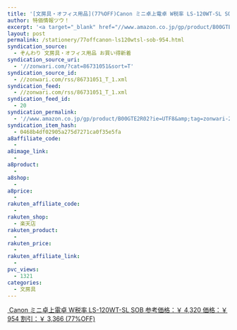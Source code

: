```yaml
---
title: '[文房具・オフィス用品](77%OFF)Canon ミニ卓上電卓 W税率 LS-120WT-SL SOB ￥954'
author: 特価情報ツウ！
excerpt: '<a target="_blank" href="//www.amazon.co.jp/gp/product/B00GTE2R02?ie=UTF8&amp;tag=zonwari-22&amp;linkCode=as2&amp;camp=247&amp;creative=7399&amp;creativeASIN=B00GTE2R02"><img src="//ecx.images-amazon.com/images/I/41EF3AoqNAL._SL100_.jpg"><br>Canon &#12511;&#12491;&#21331;&#19978;&#38651;&#21331; W&#31246;&#29575; LS-120WT-SL SOB<br>&#21442;&#32771;&#20385;&#26684;&#65306;&#65509; 4,320<br>&#20385;&#26684;&#65306;&#65509; 954<br>&#21106;&#24341;&#65306;&#65509; 3,366 (77%OFF)</a>'
layout: post
permalink: /stationery/77offcanon-ls120wtsl-sob-954.html
syndication_source:
  - ぞんわり 文房具・オフィス用品 お買い得新着
syndication_source_uri:
  - '//zonwari.com/?cat=86731051&sort=T'
syndication_source_id:
  - //zonwari.com/rss/86731051_T_1.xml
syndication_feed:
  - //zonwari.com/rss/86731051_T_1.xml
syndication_feed_id:
  - 20
syndication_permalink:
  - '//www.amazon.co.jp/gp/product/B00GTE2R02?ie=UTF8&amp;tag=zonwari-22&amp;linkCode=as2&amp;camp=247&amp;creative=7399&amp;creativeASIN=B00GTE2R02'
syndication_item_hash:
  - 0468b4df02905a275d7271ca0f35e5fa
a8affiliate_code:
  -
a8image_link:
  -
a8product:
  -
a8shop:
  -
a8price:
  -
rakuten_affiliate_code:
  -
rakuten_shop:
  - 楽天店
rakuten_product:
  -
rakuten_price:
  -
rakuten_affiliate_link:
  -
pvc_views:
  - 1321
categories:
  - 文房具
---
```

[<img src='//i0.wp.com/ecx.images-amazon.com/images/I/41EF3AoqNAL._SL150_.jpg?w=546' title="" alt="" data-recalc-dims="1" />
Canon ミニ卓上電卓 W税率 LS-120WT-SL SOB
参考価格：￥ 4,320
価格：￥ 954
割引：￥ 3,366 (77%OFF)][1]

 [1]: //www.amazon.co.jp/gp/product/B00GTE2R02?ie=UTF8&#038;tag=tokkajohotsu-22&#038;linkCode=as2&#038;camp=247&#038;creative=7399&#038;creativeASIN=B00GTE2R02
